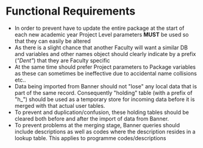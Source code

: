 # Functional Requirements

- In order to prevent have to update the entire package at the start of each new academic year
Project Level parameters **MUST** be used so that they can easily be altered
- As there is a slight chance that another Faculty will want a similar DB and variables and other
names object should clearly indicate by a prefix (*"Dent"*) that they are Faculty specific
- At the same time should prefer Project parameters to Package variables as these can sometimes
 be ineffective due to accidental name collisions etc..
- Data being imported from Banner should not "lose" any local data that is part of the same record.
Consequently "holding" table (with a prefix of "h_") should be used as a temporary store for incoming
data before it is merged with that actual user tables.
- To prevent and duplication/confusion, these holding tables should be cleared both before and after the import of data from Banner.
- To prevent problems at the merging stage, Banner queries should include descriptions as well as codes where the description resides in a lookup table. This applies to programme codes/descriptions 